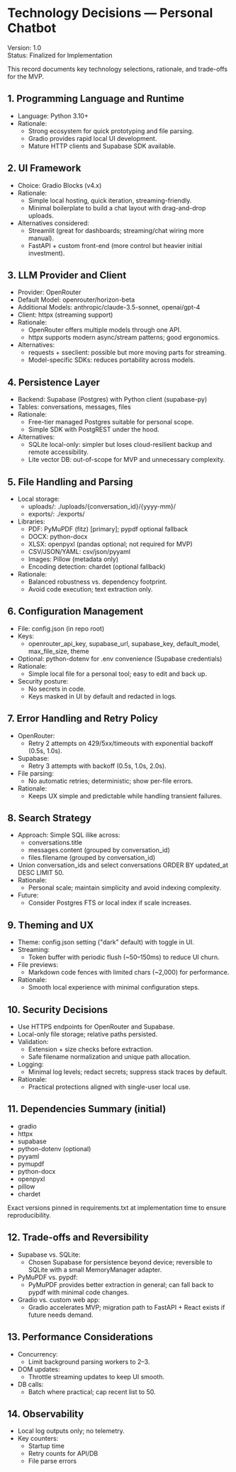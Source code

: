 # Technology Decisions — Personal Chatbot

Version: 1.0  
Status: Finalized for Implementation

This record documents key technology selections, rationale, and trade-offs for the MVP.

## 1. Programming Language and Runtime

- Language: Python 3.10+
- Rationale:
  - Strong ecosystem for quick prototyping and file parsing.
  - Gradio provides rapid local UI development.
  - Mature HTTP clients and Supabase SDK available.

## 2. UI Framework

- Choice: Gradio Blocks (v4.x)
- Rationale:
  - Simple local hosting, quick iteration, streaming-friendly.
  - Minimal boilerplate to build a chat layout with drag-and-drop uploads.
- Alternatives considered:
  - Streamlit (great for dashboards; streaming/chat wiring more manual).
  - FastAPI + custom front-end (more control but heavier initial investment).

## 3. LLM Provider and Client

- Provider: OpenRouter
- Default Model: openrouter/horizon-beta
- Additional Models: anthropic/claude-3.5-sonnet, openai/gpt-4
- Client: httpx (streaming support)
- Rationale:
  - OpenRouter offers multiple models through one API.
  - httpx supports modern async/stream patterns; good ergonomics.
- Alternatives:
  - requests + sseclient: possible but more moving parts for streaming.
  - Model-specific SDKs: reduces portability across models.

## 4. Persistence Layer

- Backend: Supabase (Postgres) with Python client (supabase-py)
- Tables: conversations, messages, files
- Rationale:
  - Free-tier managed Postgres suitable for personal scope.
  - Simple SDK with PostgREST under the hood.
- Alternatives:
  - SQLite local-only: simpler but loses cloud-resilient backup and remote accessibility.
  - Lite vector DB: out-of-scope for MVP and unnecessary complexity.

## 5. File Handling and Parsing

- Local storage:
  - uploads/: ./uploads/{conversation_id}/{yyyy-mm}/
  - exports/: ./exports/
- Libraries:
  - PDF: PyMuPDF (fitz) [primary]; pypdf optional fallback
  - DOCX: python-docx
  - XLSX: openpyxl (pandas optional; not required for MVP)
  - CSV/JSON/YAML: csv/json/pyyaml
  - Images: Pillow (metadata only)
  - Encoding detection: chardet (optional fallback)
- Rationale:
  - Balanced robustness vs. dependency footprint.
  - Avoid code execution; text extraction only.

## 6. Configuration Management

- File: config.json (in repo root)
- Keys:
  - openrouter_api_key, supabase_url, supabase_key, default_model, max_file_size, theme
- Optional: python-dotenv for .env convenience (Supabase credentials)
- Rationale:
  - Simple local file for a personal tool; easy to edit and back up.
- Security posture:
  - No secrets in code.
  - Keys masked in UI by default and redacted in logs.

## 7. Error Handling and Retry Policy

- OpenRouter:
  - Retry 2 attempts on 429/5xx/timeouts with exponential backoff (0.5s, 1.0s).
- Supabase:
  - Retry 3 attempts with backoff (0.5s, 1.0s, 2.0s).
- File parsing:
  - No automatic retries; deterministic; show per-file errors.
- Rationale:
  - Keeps UX simple and predictable while handling transient failures.

## 8. Search Strategy

- Approach: Simple SQL ilike across:
  - conversations.title
  - messages.content (grouped by conversation_id)
  - files.filename (grouped by conversation_id)
- Union conversation_ids and select conversations ORDER BY updated_at DESC LIMIT 50.
- Rationale:
  - Personal scale; maintain simplicity and avoid indexing complexity.
- Future:
  - Consider Postgres FTS or local index if scale increases.

## 9. Theming and UX

- Theme: config.json setting ("dark" default) with toggle in UI.
- Streaming:
  - Token buffer with periodic flush (~50–150ms) to reduce UI churn.
- File previews:
  - Markdown code fences with limited chars (~2,000) for performance.
- Rationale:
  - Smooth local experience with minimal configuration steps.

## 10. Security Decisions

- Use HTTPS endpoints for OpenRouter and Supabase.
- Local-only file storage; relative paths persisted.
- Validation:
  - Extension + size checks before extraction.
  - Safe filename normalization and unique path allocation.
- Logging:
  - Minimal log levels; redact secrets; suppress stack traces by default.
- Rationale:
  - Practical protections aligned with single-user local use.

## 11. Dependencies Summary (initial)

- gradio
- httpx
- supabase
- python-dotenv (optional)
- pyyaml
- pymupdf
- python-docx
- openpyxl
- pillow
- chardet

Exact versions pinned in requirements.txt at implementation time to ensure reproducibility.

## 12. Trade-offs and Reversibility

- Supabase vs. SQLite:
  - Chosen Supabase for persistence beyond device; reversible to SQLite with a small MemoryManager adapter.
- PyMuPDF vs. pypdf:
  - PyMuPDF provides better extraction in general; can fall back to pypdf with minimal code changes.
- Gradio vs. custom web app:
  - Gradio accelerates MVP; migration path to FastAPI + React exists if future needs demand.

## 13. Performance Considerations

- Concurrency:
  - Limit background parsing workers to 2–3.
- DOM updates:
  - Throttle streaming updates to keep UI smooth.
- DB calls:
  - Batch where practical; cap recent list to 50.

## 14. Observability

- Local log outputs only; no telemetry.
- Key counters:
  - Startup time
  - Retry counts for API/DB
  - File parse errors
